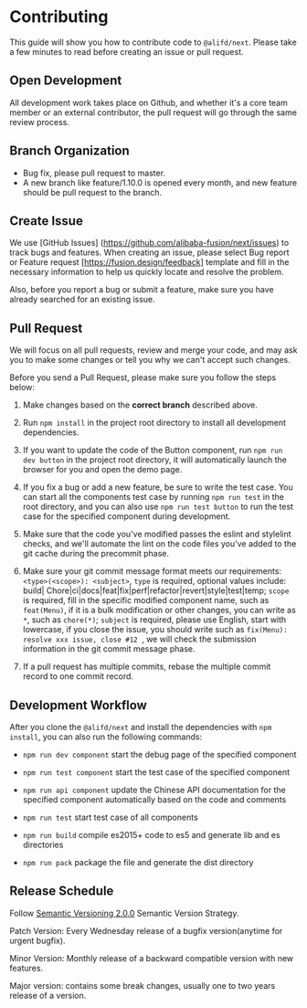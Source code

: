 # Contributing

This guide will show you how to contribute code to `@alifd/next`. Please take a few minutes to read before creating an issue or pull request.

## Open Development

All development work takes place on Github, and whether it's a core team member or an external contributor, the pull request will go through the same review process.

## Branch Organization

* Bug fix, please pull request to master.
* A new branch like feature/1.10.0 is opened every month, and new feature should be pull request to the branch.

## Create Issue

We use [GitHub Issues] (https://github.com/alibaba-fusion/next/issues) to track bugs and features. When creating an issue, please select Bug report or Feature request [https://fusion.design/feedback] template and fill in the necessary information to help us quickly locate and resolve the problem.

Also, before you report a bug or submit a feature, make sure you have already searched for an existing issue.

## Pull Request

We will focus on all pull requests, review and merge your code, and may ask you to make some changes or tell you why we can't accept such changes.

Before you send a Pull Request, please make sure you follow the steps below:

1. Make changes based on the **correct branch** described above.

2. Run `npm install` in the project root directory to install all development dependencies.

3. If you want to update the code of the Button component, run `npm run dev button` in the project root directory, it will automatically launch the browser for you and open the demo page.

4. If you fix a bug or add a new feature, be sure to write the test case. You can start all the components test case by running `npm run test` in the root directory, and you can also use `npm run test button` to run the test case for the specified component during development.

5. Make sure that the code you've modified passes the eslint and stylelint checks, and we'll automate the lint on the code files you've added to the git cache during the precommit phase.

6. Make sure your git commit message format meets our requirements: `<type>(<scope>): <subject>`, `type` is required, optional values include: build|
Chore|ci|docs|feat|fix|perf|refactor|revert|style|test|temp; `scope` is required, fill in the specific modified component name, such as `feat(Menu)`, if it is a bulk modification or other changes, you can write as `*`, such as `chore(*)`; `subject` is required, please use English, start with lowercase, if you close the issue, you should write such as `fix(Menu): resolve xxx issue, close #12 `, we will check the submission information in the git commit message phase.

7. If a pull request has multiple commits, rebase the multiple commit record to one commit record.

## Development Workflow
After you clone the `@alifd/next` and install the dependencies with `npm install`, you can also run the following commands:

* `npm run dev component` start the debug page of the specified component

* `npm run test component` start the test case of the specified component

* `npm run api component` update the Chinese API documentation for the specified component automatically based on the code and comments

* `npm run test` start test case of all components

* `npm run build` compile es2015+ code to es5 and generate lib and es directories

* `npm run pack` package the file and generate the dist directory


## Release Schedule

Follow [Semantic Versioning 2.0.0](https://semver.org/) Semantic Version Strategy.

Patch Version: Every Wednesday release of a bugfix version(anytime for urgent bugfix).

Minor Version: Monthly release of a backward compatible version with new features.

Major version: contains some break changes, usually one to two years release of a version.

